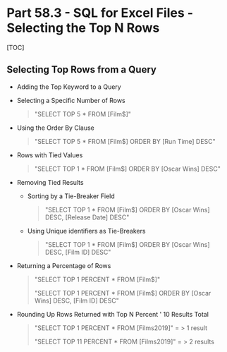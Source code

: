 # Part 58.3 - SQL for Excel Files - Selecting the Top N Rows

[TOC]

## Selecting Top Rows from a Query

- Adding the Top Keyword to a Query

- Selecting a Specific Number of Rows

  > "SELECT TOP 5 * FROM [Film$]"

- Using the Order By Clause

  > "SELECT TOP 5 * FROM [Film$] ORDER BY [Run Time] DESC"

- Rows with Tied Values

  > "SELECT TOP 1 * FROM [Film$] ORDER BY [Oscar Wins] DESC"
  
- Removing Tied Results

  - Sorting by a Tie-Breaker Field

    > "SELECT TOP 1 * FROM [Film$] ORDER BY [Oscar Wins] DESC, [Release Date] DESC"

  - Using Unique identifiers as Tie-Breakers

    > "SELECT TOP 1 * FROM [Film$] ORDER BY [Oscar Wins] DESC, [Film ID] DESC"

- Returning a Percentage of Rows

  > "SELECT TOP 1 PERCENT * FROM [Film$]"
  >
  > "SELECT TOP 1 PERCENT  * FROM [Film$] ORDER BY [Oscar Wins] DESC, [Film ID] DESC"

- Rounding Up Rows Returned with Top N Percent ' 10 Results Total

  > "SELECT TOP 1 PERCENT * FROM [Films2019]"  = > 1 result
  >
  > "SELECT TOP 11 PERCENT * FROM [Films2019]" = > 2 results
